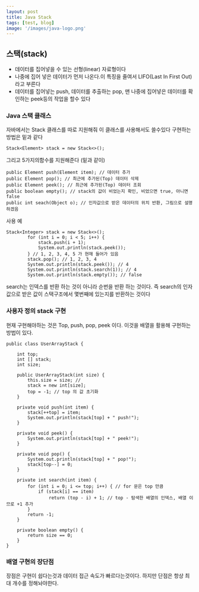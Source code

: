 ```yaml
---
layout: post
title: Java Stack
tags: [test, blog]
image: '/images/java-logo.png'
---
```

## 스택(stack)
* 데이터를 집어넣을 수 있는 선형(linear) 자료형이다
* 나중에 집어 넣은 데이터가 먼저 나온다.이 특징을 줄여서 LIFO(Last In First Out) 라고 부른다
* 데이터를 집어넣는 push, 데이터를 추출하는 pop, 맨 나중에 집어넣은 데이터를 확인하는 peek등의 작업을 할수 있다

### Java 스택 클래스
자바에서는 Stack 클래스를 따로 지원해줘 이 클래스를 사용해서도 쓸수있다
구현하는 방법은 밑과 같다
```
Stack<Element> stack = new Stack<>();
```
그리고 5가지의함수를 지원해준다 (밑과 같이)
```
public Element push(Element item); // 데이터 추가
public Element pop(); // 최근에 추가된(Top) 데이터 삭제
public Element peek(); // 최근에 추가된(Top) 데이터 조회
public boolean empty(); // stack의 값이 비었는지 확인, 비었으면 true, 아니면 false
public int seach(Object o); // 인자값으로 받은 데이터의 위치 반환, 그림으로 설명하겠음
```
사용 예
```
Stack<Integer> stack = new Stack<>();
        for (int i = 0; i < 5; i++) {
            stack.push(i + 1);
            System.out.println(stack.peek());
        } // 1, 2, 3, 4, 5 가 현재 들어가 있음
        stack.pop(); // 1, 2, 3, 4
        System.out.println(stack.peek()); // 4
        System.out.println(stack.search(1)); // 4
        System.out.println(stack.empty()); // false
```
search는 인덱스를 반환 하는 것이 아니라 순번을 반환 하는 것이다. 즉 search의 인자 값으로 받은 값이 스택구조에서 몇번째에 있는지를 반환하는 것이다

### 사용자 정의 stack 구현
현재 구현해야하는 것은 Top, push, pop, peek 이다. 이것을 배열을 활용해 구현하는 방법이 있다.
```
public class UserArrayStack {

    int top;
    int [] stack;
    int size;

    public UserArrayStack(int size) {
        this.size = size; //
        stack = new int[size];
        top = -1; // top 의 값 초기화
    }

    private void push(int item) {
        stack[++top] = item;
        System.out.println(stack[top] + " push!");
    }

    private void peek() {
        System.out.println(stack[top] + " peek!");
    }

    private void pop() {
        System.out.println(stack[top] + " pop!");
        stack[top--] = 0;
    }

    private int search(int item) {
        for (int i = 0; i <= top; i++) { // for 문은 top 만큼
            if (stack[i] == item)
                return (top - i) + 1; // top - 탐색한 배열의 인덱스, 배열 이므로 +1 추가
        }
        return -1;
    }

    private boolean empty() {
        return size == 0;
    }
}
```
### 배열 구현의 장단점
장점은 구현이 쉽다는것과 데이터 접근 속도가 빠르다는것이다. 하지만 단점은 항상 최대 개수를 정해놔야한다.
